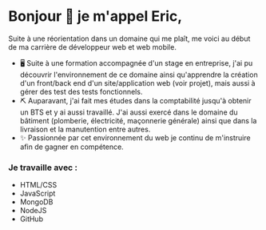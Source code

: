 # Bonjour 👋 je m'appel Eric,

Suite à une réorientation dans un domaine qui me plaît, me voici au début de ma carrière de développeur web et web mobile.

- 🖥️ Suite à une formation accompagnée d'un stage en entreprise, j'ai pu découvrir l'environnement de ce domaine ainsi qu'apprendre la création d'un front/back end d'un site/application web (voir projet), mais aussi à gérer des test des tests fonctionnels.
- ⛏️ Auparavant, j'ai fait mes études dans la comptabilité jusqu'à obtenir un BTS et y ai aussi travaillé. J'ai aussi exercé dans le domaine du bâtiment (plomberie, électricité, maçonnerie générale) ainsi que dans la livraison et la manutention entre autres.
- ✨ Passionnée par cet environnement du web je continu de m'instruire afin de gagner en compétence.

### Je travaille avec :
- HTML/CSS
- JavaScript
- MongoDB
- NodeJS
- GitHub
